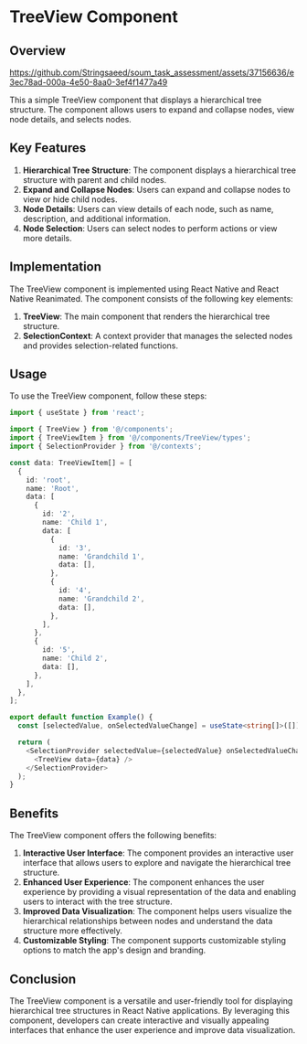 # TreeView Component

## Overview

https://github.com/Stringsaeed/soum_task_assessment/assets/37156636/e3ec78ad-000a-4e50-8aa0-3ef4f1477a49

This a simple TreeView component that displays a hierarchical tree structure. The component allows users to expand and collapse nodes, view node details, and selects nodes.

## Key Features

1. **Hierarchical Tree Structure**: The component displays a hierarchical tree structure with parent and child nodes.
2. **Expand and Collapse Nodes**: Users can expand and collapse nodes to view or hide child nodes.
3. **Node Details**: Users can view details of each node, such as name, description, and additional information.
4. **Node Selection**: Users can select nodes to perform actions or view more details.

## Implementation

The TreeView component is implemented using React Native and React Native Reanimated. The component consists of the following key elements:

1. **TreeView**: The main component that renders the hierarchical tree structure.
2. **SelectionContext**: A context provider that manages the selected nodes and provides selection-related functions.

## Usage

To use the TreeView component, follow these steps:

```typescript
import { useState } from 'react';

import { TreeView } from '@/components';
import { TreeViewItem } from '@/components/TreeView/types';
import { SelectionProvider } from '@/contexts';

const data: TreeViewItem[] = [
  {
    id: 'root',
    name: 'Root',
    data: [
      {
        id: '2',
        name: 'Child 1',
        data: [
          {
            id: '3',
            name: 'Grandchild 1',
            data: [],
          },
          {
            id: '4',
            name: 'Grandchild 2',
            data: [],
          },
        ],
      },
      {
        id: '5',
        name: 'Child 2',
        data: [],
      },
    ],
  },
];

export default function Example() {
  const [selectedValue, onSelectedValueChange] = useState<string[]>([]);

  return (
    <SelectionProvider selectedValue={selectedValue} onSelectedValueChange={onSelectedValueChange}>
      <TreeView data={data} />
    </SelectionProvider>
  );
}
```

## Benefits

The TreeView component offers the following benefits:

1. **Interactive User Interface**: The component provides an interactive user interface that allows users to explore and navigate the hierarchical tree structure.
2. **Enhanced User Experience**: The component enhances the user experience by providing a visual representation of the data and enabling users to interact with the tree structure.
3. **Improved Data Visualization**: The component helps users visualize the hierarchical relationships between nodes and understand the data structure more effectively.
4. **Customizable Styling**: The component supports customizable styling options to match the app's design and branding.

## Conclusion

The TreeView component is a versatile and user-friendly tool for displaying hierarchical tree structures in React Native applications. By leveraging this component, developers can create interactive and visually appealing interfaces that enhance the user experience and improve data visualization.
